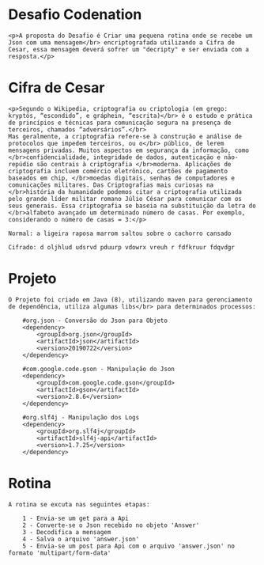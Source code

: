 # Desafio Codenation

    <p>A proposta do Desafio é Criar uma pequena rotina onde se recebe um Json com uma mensagem</br> encriptografada utilizando a Cifra de Cesar, essa mensagem deverá sofrer um "decripty" e ser enviada com a resposta.</p>

# Cifra de Cesar

    <p>Segundo o Wikipedia, criptografia ou criptologia (em grego: kryptós, “escondido”, e gráphein, “escrita)</br> é o estudo e prática de princípios e técnicas para comunicação segura na presença de terceiros, chamados “adversários”.</br>
    Mas geralmente, a criptografia refere-se à construção e análise de protocolos que impedem terceiros, ou o</br> público, de lerem mensagens privadas. Muitos aspectos em segurança da informação, como </br>confidencialidade, integridade de dados, autenticação e não-repúdio são centrais à criptografia </br>moderna. Aplicações de criptografia incluem comércio eletrônico, cartões de pagamento baseados em chip, </br>moedas digitais, senhas de computadores e comunicações militares. Das Criptografias mais curiosas na </br>história da humanidade podemos citar a criptografia utilizada pelo grande líder militar romano Júlio César para comunicar com os seus generais. Essa criptografia se baseia na substituição da letra do </br>alfabeto avançado um determinado número de casas. Por exemplo, considerando o número de casas = 3:</p>

    Normal: a ligeira raposa marrom saltou sobre o cachorro cansado

    Cifrado: d oljhlud udsrvd pduurp vdowrx vreuh r fdfkruur fdqvdgr

# Projeto

    O Projeto foi criado em Java (8), utilizando maven para gerenciamento de dependência, utiliza algumas libs</br> para determinados processos:

        #org.json - Conversão do Json para Objeto
        <dependency>
            <groupId>org.json</groupId>
            <artifactId>json</artifactId>
            <version>20190722</version>
        </dependency>

        #com.google.code.gson - Manipulação do Json
        <dependency>
            <groupId>com.google.code.gson</groupId>
            <artifactId>gson</artifactId>
            <version>2.8.6</version>
        </dependency>

        #org.slf4j - Manipulação dos Logs
        <dependency>
            <groupId>org.slf4j</groupId>
            <artifactId>slf4j-api</artifactId>
            <version>1.7.25</version>
        </dependency>

# Rotina

    A rotina se excuta nas seguintes etapas:

        1 - Envia-se um get para a Api
        2 - Converte-se o Json recebido no objeto 'Answer'
        3 - Decodifica a mensagem
        4 - Salva o arquivo 'answer.json'
        5 - Envia-se um post para Api com o arquivo 'answer.json' no formato 'multipart/form-data'